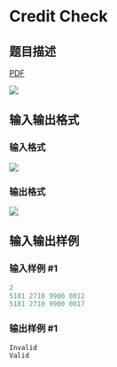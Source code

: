 # Credit Check

## 题目描述

[problemUrl]: https://uva.onlinejudge.org/index.php?option=com_onlinejudge&Itemid=8&category=117&page=show_problem&problem=2843

[PDF](https://uva.onlinejudge.org/external/117/p11743.pdf)

![](https://cdn.luogu.com.cn/upload/vjudge_pic/UVA11743/e7457bbb02d40e49a8a3a58ae1f0e99064ad2b17.png)

## 输入输出格式

### 输入格式

![](https://cdn.luogu.com.cn/upload/vjudge_pic/UVA11743/93d4acd88889913b7aa77b50410c1314e5b23534.png)

### 输出格式

![](https://cdn.luogu.com.cn/upload/vjudge_pic/UVA11743/cfef23bd14d90de08002ae7e03c55c45136cdc6e.png)

## 输入输出样例

### 输入样例 #1

```cpp
2
5181 2710 9900 0012
5181 2710 9900 0017
```


### 输出样例 #1

```cpp
Invalid
Valid
```


